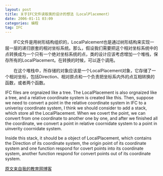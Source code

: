 ```yaml
---
layout: post
title: 关于IFC文件读取类的设计的想法（LocalPlacement）
date: 2006-01-11 03:09
categories: 编程
tag: IFC
---
```


　　IFC文件是用树形结构组织的，LocalPalcement也是通过树形结构来实现一层一层的递归嵌套的相对坐标系统。那么，假设我们需要把这个相对坐标系统中的点转换成为一个只有一个绝对坐标系统的点，类的设计应该考虑增加一个堆栈，保存所有的LocalPlacement。在转换的时候，可以逐个调用。

<!-- more -->

　　在这个堆栈中，所存储的对象应该是一个LocalPlacement对象，它存储了一个相对坐标，包括Direction、相对原点和一个负责把坐标系内外的点互相转换的函数，或者两个函数。

IFC files are orgnaized like a tree. The LocalPlacement is also orgnaized like a tree, and a relative coordinate system is created like this. Then, suppose we need to convert a point in the relative coordinate system in IFC to a univerisy coordinate system, I think we should consider to add a stack, which store all the LocalPlacement. When we covert the point, we can convert from one coordinate to another one by one, and after we finished all the coordinate, we convert a point in relative coornidate system to a point in uinverity coornidate system.

Inside this stack, it should be a object of LocalPlacement, which contains the Direction of its coordinate system, the origin point of its coordinate system and one function respond for covert points into its coordinate system, another function respond for convert points out of its coordinate system.

[原文来自我的教育网博客][原文来自我的教育网博客]

[原文来自我的教育网博客]:http://teacher.edu.cn/pc/article/200601/333804.html
